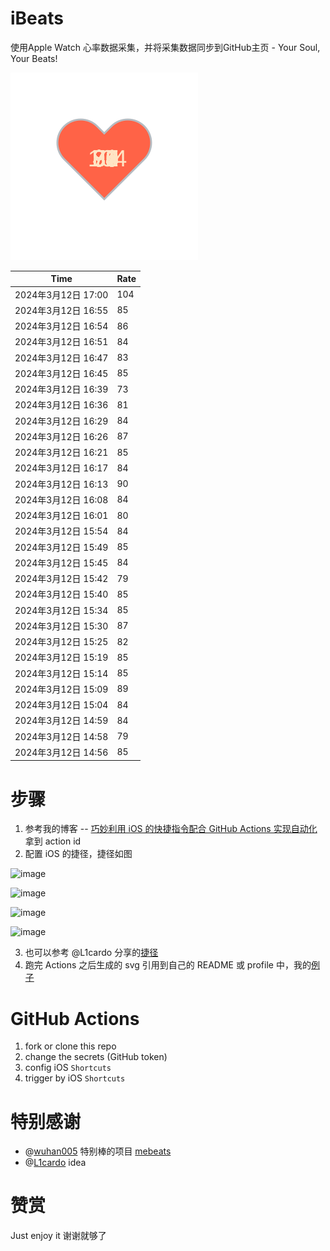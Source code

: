 # iBeats
使用Apple Watch 心率数据采集，并将采集数据同步到GitHub主页 - Your Soul, Your Beats!

![](./files/heart.svg)

<!--START_SECTION:my_heart_rate-->
| Time | Rate | 
 | ---- | ---- | 
| 2024年3月12日 17:00 | 104 |
| 2024年3月12日 16:55 | 85 |
| 2024年3月12日 16:54 | 86 |
| 2024年3月12日 16:51 | 84 |
| 2024年3月12日 16:47 | 83 |
| 2024年3月12日 16:45 | 85 |
| 2024年3月12日 16:39 | 73 |
| 2024年3月12日 16:36 | 81 |
| 2024年3月12日 16:29 | 84 |
| 2024年3月12日 16:26 | 87 |
| 2024年3月12日 16:21 | 85 |
| 2024年3月12日 16:17 | 84 |
| 2024年3月12日 16:13 | 90 |
| 2024年3月12日 16:08 | 84 |
| 2024年3月12日 16:01 | 80 |
| 2024年3月12日 15:54 | 84 |
| 2024年3月12日 15:49 | 85 |
| 2024年3月12日 15:45 | 84 |
| 2024年3月12日 15:42 | 79 |
| 2024年3月12日 15:40 | 85 |
| 2024年3月12日 15:34 | 85 |
| 2024年3月12日 15:30 | 87 |
| 2024年3月12日 15:25 | 82 |
| 2024年3月12日 15:19 | 85 |
| 2024年3月12日 15:14 | 85 |
| 2024年3月12日 15:09 | 89 |
| 2024年3月12日 15:04 | 84 |
| 2024年3月12日 14:59 | 84 |
| 2024年3月12日 14:58 | 79 |
| 2024年3月12日 14:56 | 85 |

<!--END_SECTION:my_heart_rate-->

# 步骤
1. 参考我的博客 -- [巧妙利用 iOS 的快捷指令配合 GitHub Actions 实现自动化](https://github.com/yihong0618/gitblog/issues/198) 拿到 action id
2. 配置 iOS 的捷径，捷径如图

![image](https://user-images.githubusercontent.com/15976103/122154218-0db0b480-ce97-11eb-93bb-5aec07c558dc.png)

![image](https://user-images.githubusercontent.com/15976103/122154236-186b4980-ce97-11eb-8e4b-70551a0391ae.png)

![image](https://user-images.githubusercontent.com/15976103/122154268-2d47dd00-ce97-11eb-902e-3acf292265a9.png)

![image](https://user-images.githubusercontent.com/15976103/122174055-fa144680-ceb4-11eb-9be2-3eb83cd516f7.png)

3. 也可以参考 @L1cardo 分享的[捷径](https://www.icloud.com/shortcuts/6ab6047b459c41ad822ad6b94b1c03d4)
4. 跑完 Actions 之后生成的 svg 引用到自己的 README 或 profile 中，我的[例子](https://github.com/yihong0618) 

# GitHub Actions

1. fork or clone this repo
2. change the secrets (GitHub token)
3. config iOS `Shortcuts` 
4. trigger by iOS `Shortcuts`

# 特别感谢
- @[wuhan005](https://github.com/wuhan005) 特别棒的项目 [mebeats](https://github.com/wuhan005/mebeats)
- @[L1cardo](https://github.com/L1cardo) idea

# 赞赏
Just enjoy it
谢谢就够了
